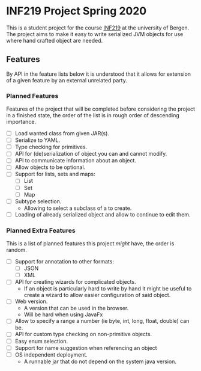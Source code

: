 # INF219 Project Spring 2020

This is a student project for the course [INF219](https://www.uib.no/en/course/INF219) at the university of Bergen. The project aims to make it easy to write serialized JVM objects for use where hand crafted object are needed.

## Features

By API in the feature lists below it is understood that it allows for extension of a given feature by an external unrelated party.

### Planned Features

Features of the project that will be completed before considering the project in a finished state, the order of the list is in rough order of descending importance.

* [ ] Load wanted class from given JAR(s).
* [ ] Serialize to YAML.
* [ ] Type checking for primitives.
* [ ] API for (de)serialization of object you can and cannot modify.
* [ ] API to communicate information about an object.
* [ ] Allow objects to be optional.
* [ ] Support for lists, sets and maps:
  * [ ] List
  * [ ] Set
  * [ ] Map
* [ ] Subtype selection.
  * Allowing to select a subclass of a to create.
* [ ] Loading of already serialized object and allow to continue to edit them.

### Planned Extra Features

This is a list of planned features this project _might_ have, the order is random.

* [ ] Support for annotation to other formats:
  * [ ] JSON
  * [ ] XML
* [ ] API for creating wizards for complicated objects.
  * If an object is particularly hard to write by hand it might be useful to create a wizard to allow easier configuration of said object.
* [ ] Web version.
  * A version that can be used in the browser.
  * Will be hard when using JavaFx
* [ ] Allow to specify a range a number (ie byte, int, long, float, double) can be.
* [ ] API for custom type checking on non-primitive objects.
* [ ] Easy enum selection.
* [ ] Support for name suggestion when referencing an object
* [ ] OS independent deployment.
  * A runnable jar that do not depend on the system java version.
